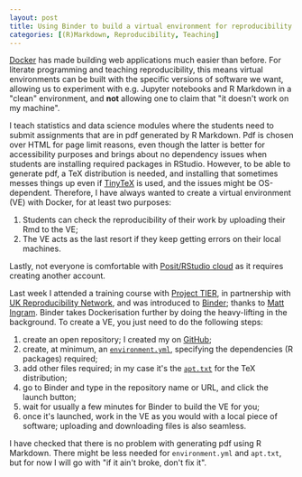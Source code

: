 ```yaml
---
layout: post
title: Using Binder to build a virtual environment for reproducibility
categories: [(R)Markdown, Reproducibility, Teaching]
---
```


[Docker](https://www.docker.com/) has made building web applications much easier than before. For literate programming and teaching reproducibility, this means virtual environments can be built with the specific versions of software we want, allowing us to experiment with e.g. Jupyter notebooks and R Markdown in a "clean" environment, and **not** allowing one to claim that "it doesn't work on my machine".

I teach statistics and data science modules where the students need to submit assignments that are in pdf generated by R Markdown. Pdf is chosen over HTML for page limit reasons, even though the latter is better for accessibility purposes and brings about no dependency issues when students are installing required packages in RStudio. However, to be able to generate pdf, a TeX distribution is needed, and installing that sometimes messes things up even if [TinyTeX](https://yihui.org/tinytex/) is used, and the issues might be OS-dependent. Therefore, I have always wanted to create a virtual environment (VE) with Docker, for at least two purposes:

1. Students can check the reproducibility of their work by uploading their Rmd to the VE;
2. The VE acts as the last resort if they keep getting errors on their local machines.

Lastly, not everyone is comfortable with [Posit/RStudio cloud](https://posit.cloud/) as it requires creating another account.

Last week I attended a training course with [Project TIER](https://www.projecttier.org/), in partnership with [UK Reproducibility Network](https://www.ukrn.org/), and was introduced to [Binder](https://mybinder.org/); thanks to [Matt Ingram](https://www.projecttier.org/person/mingram/). Binder takes Dockerisation further by doing the heavy-lifting in the background. To create a VE, you just need to do the following steps:

1. create an open repository; I created my on [GitHub](https://github.com/clement-lee/sandbox);
2. create, at minimum, an [`environment.yml`](https://github.com/clement-lee/sandbox/blob/main/environment.yml), specifying the dependencies (R packages) required;
3. add other files required; in my case it's the [`apt.txt`](https://github.com/clement-lee/sandbox/blob/main/apt.txt) for the TeX distribution;
4. go to Binder and type in the repository name or URL, and click the launch button;
5. wait for usually a few minutes for Binder to build the VE for you;
6. once it's launched, work in the VE as you would with a local piece of software; uploading and downloading files is also seamless.

I have checked that there is no problem with generating pdf using R Markdown. There might be less needed for `environment.yml` and `apt.txt`, but for now I will go with "if it ain't broke, don't fix it".

